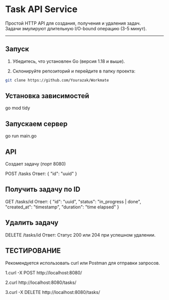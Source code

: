 # Task API Service

Простой HTTP API для создания, получения и удаления задач.  
Задачи эмулируют длительную I/O-bound операцию (3-5 минут).

---

## Запуск

1. Убедитесь, что установлен Go (версия 1.18 и выше).

2. Склонируйте репозиторий и перейдите в папку проекта:

```bash
git clone https://github.com/Yourazak/Workmate
```
## Установка зависимостей

go mod tidy

## Запускаем сервер

go run main.go

## API
Создает задачу (порт 8080)

POST /tasks
Ответ:
{
"id": "uuid"
}

## Получить задачу по ID

GET /tasks/id
Ответ:
{
"id": "uuid",
"status": "in_progress | done",
"created_at": "timestamp",
"duration": "time elapsed"
}

## Удалить задачу

DELETE /tasks/id
Ответ:
Статус 200 или 204 при успешном удалении.

## ТЕСТИРОВАНИЕ
Рекомендуется использовать curl или Postman для отправки запросов.

1.curl -X POST http://localhost:8080/

2.curl http://localhost:8080/tasks/<task-uuid>

3.curl -X DELETE http://localhost:8080/tasks/<task-uuid>

